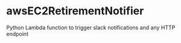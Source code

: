 # awsEC2RetirementNotifier
Python Lambda function to trigger slack notifications and any HTTP endpoint
